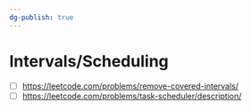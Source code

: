 ```yaml
---
dg-publish: true
---
```

# Intervals/Scheduling
- [ ] https://leetcode.com/problems/remove-covered-intervals/
- [ ] https://leetcode.com/problems/task-scheduler/description/